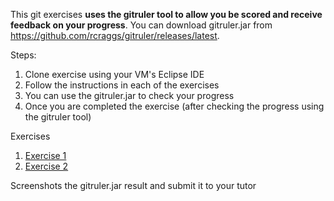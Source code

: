 This git exercises **uses the gitruler tool to allow you be scored and receive feedback on your progress**.
You can download gitruler.jar from https://github.com/rcraggs/gitruler/releases/latest.

Steps:
1) Clone exercise using your VM's Eclipse IDE
2) Follow the instructions in each of the exercises
3) You can use the gitruler.jar to check your progress
4) Once you are completed the exercise (after checking the progress using the gitruler tool)


Exercises
1) [Exercise 1](https://github.com/zhaohonglau/git-elearning-sddvops-exercise1)
2) [Exercise 2](https://github.com/zhaohonglau/git-elearning-sddvops-exercise2)

Screenshots the gitruler.jar result and submit it to your tutor
